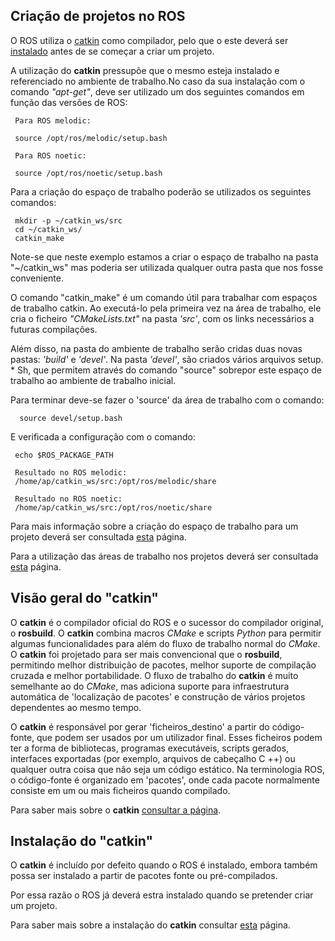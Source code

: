 ## Criação de projetos no ROS
O ROS utiliza o [catkin](#Visão-geral-do-catkin) como compilador, pelo que o este deverá ser [instalado](#Instalação-do-catkin) antes de se começar a criar um projeto.

A utilização do __catkin__ pressupõe que o mesmo esteja instalado e referenciado no ambiente de trabalho.No caso da sua instalação com o comando _"apt-get"_, deve ser utilizado um dos seguintes comandos em função das versões de ROS:

     Para ROS melodic:
     
     source /opt/ros/melodic/setup.bash

     Para ROS noetic:
     
     source /opt/ros/noetic/setup.bash

Para a criação do espaço de trabalho poderão se utilizados os seguintes comandos:

     mkdir -p ~/catkin_ws/src
     cd ~/catkin_ws/
     catkin_make

Note-se que neste exemplo estamos a criar o espaço de trabalho na pasta "~/catkin_ws" mas poderia ser utilizada qualquer outra pasta que nos fosse conveniente.

O comando "catkin_make" é um comando útil para trabalhar com espaços de trabalho catkin. Ao executá-lo pela primeira vez na área de trabalho, ele cria o ficheiro _"CMakeLists.txt"_ na pasta _'src'_, com os links necessários a futuras compilações.

Além disso, na pasta do ambiente de trabalho serão cridas duas novas pastas: _'build'_ e _'devel'_. Na pasta _'devel'_, são criados vários arquivos setup. * Sh, que permitem através do comando "source" sobrepor este espaço de trabalho ao ambiente de trabalho inicial.

Para terminar deve-se fazer o 'source' da área de trabalho com o comando:

      source devel/setup.bash

E verificada a configuração com o comando:

     echo $ROS_PACKAGE_PATH
     
     Resultado no ROS melodic:
     /home/ap/catkin_ws/src:/opt/ros/melodic/share
          
     Resultado no ROS noetic:
     /home/ap/catkin_ws/src:/opt/ros/noetic/share

Para mais informação sobre a criação do espaço de trabalho para um projeto deverá ser consultada [esta](http://wiki.ros.org/catkin/Tutorials/create_a_workspace) página.

Para a utilização das áreas de trabalho nos projetos deverá ser consultada [esta](http://wiki.ros.org/catkin/Tutorials/using_a_workspace) página.

## Visão geral do "catkin"
O __catkin__ é o compilador oficial do ROS e o sucessor do compilador original, o __rosbuild__. O __catkin__ combina macros _CMake_ e scripts _Python_ para permitir algumas funcionalidades para além do fluxo de trabalho normal do _CMake_. O __catkin__ foi projetado para ser mais convencional que o __rosbuild__, permitindo melhor distribuição de pacotes, melhor suporte de compilação cruzada e melhor portabilidade. O fluxo de trabalho do __catkin__ é muito semelhante ao do _CMake_, mas adiciona suporte para infraestrutura automática de 'localização de pacotes' e construção de vários projetos dependentes ao mesmo tempo.

O __catkin__ é responsável por gerar 'ficheiros_destino' a partir do código-fonte, que podem ser usados por um utilizador final. Esses ficheiros podem ter a forma de bibliotecas, programas executáveis, scripts gerados, interfaces exportadas (por exemplo, arquivos de cabeçalho C ++) ou qualquer outra coisa que não seja um código estático. Na terminologia ROS, o código-fonte é organizado em 'pacotes', onde cada pacote normalmente consiste em um ou mais ficheiros quando compilado.

Para saber mais sobre o __catkin__ [consultar a página](https://wiki.ros.org/catkin/conceptual_overview).

## Instalação do "catkin"
O __catkin__ é incluído por defeito quando o ROS é instalado, embora também possa ser instalado a partir de pacotes fonte ou pré-compilados.

Por essa razão o ROS já deverá estra instalado quando se pretender criar um projeto.

Para saber mais sobre a instalação do __catkin__ consultar [esta](https://wiki.ros.org/catkin) página.


